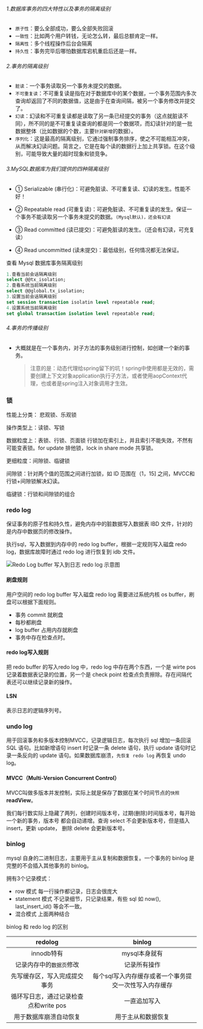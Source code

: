 ###### 1.数据库事务的四大特性以及事务的隔离级别

- `原子性`：要么全部成功，要么全部失败回滚
- `一致性`：比如两个用户转钱，无论怎么转，最后总额肯定一样。
- `隔离性`：多个线程操作后台会隔离
- `持久性`：事务完毕后哪怕数据库宕机重启后还是一样。

###### 2.事务的隔离级别

- `脏读`：一个事务读取另一个事务未提交的数据。
- `不可重复读`：不可重复读是指在对于数据库中的某个数据，一个事务范围内多次查询却返回了不同的数据值，这是由于在查询间隔，被另一个事务修改并提交了。
- `幻读`：幻读和不可重复读都是读取了另一条已经提交的事务（这点就脏读不同），所不同的是不可重复读查询的都是同一个数据项，而幻读针对的是一批数据整体（比如数据的个数，主要`针对新增`的数据）。
- `序列化`：这是最高的隔离级别，它通过强制事务排序，使之不可能相互冲突，从而解决幻读问题。简言之，它是在每个读的数据行上加上共享锁。在这个级别，可能导致大量的超时现象和锁竞争。 

###### 3.MySQL数据库为我们提供的四种隔离级别

- ① Serializable (串行化)：可避免脏读、不可重复读、幻读的发生。性能不好！


- ② Repeatable read (可重复读)：可避免脏读、不可重复读的发生。保证一个事务不能读取另一个事务未提交的数据。`(Mysql默认)，还会有幻读`
- ③ Read committed (读已提交)：可避免脏读的发生。（还会有幻读，可充复读）
- ④ Read uncommitted (读未提交)：最低级别，任何情况都无法保证。

查看 Mysql 数据库事务隔离级别

```sql
1.查看当前会话隔离级别
select @@tx_isolation;
2.查看系统当前隔离级别
select @@global.tx_isolation;
3.设置当前会话隔离级别
set session transaction isolatin level repeatable read;
4.设置系统当前隔离级别
set global transaction isolation level repeatable read;
```

###### 4.事务的传播级别

- 大概就是在一个事务内，对子方法的事务级别进行控制，如创建一个新的事务。

  > 注意的是：动态代理给spring留下的坑！spring中使用都是无效的，需要创建上下文对象application执行子方法，或者使用aopContext代理，也或者是spring注入对象调用才生效。



### 锁

性能上分类： 悲观锁、乐观锁

操作类型上：读锁、写锁

数据粒度上：表锁、行锁、页面锁
  行锁加在索引上，并且索引不能失效，不然有可能变表锁。for update 排他锁，lock in share mode 共享锁。

更细粒度：间隙锁、临键锁



间隙锁：针对两个值的范围之间进行加锁，如 ID 范围在（1，15] 之间，MVCC和行锁+间隙锁解决幻读。

临键锁：行锁和间隙锁的组合



### redo log

保证事务的原子性和持久性，避免内存中的脏数据写入数据表 IBD 文件，针对的是内存中数据页的修改操作。

执行sql，写入数据到内存中的 redo log buffer，根据一定规则写入磁盘 redo log，数据库故障时通过 redo log 进行恢复到 idb 文件。

![Redo Log buffer 写入到日志 redo log 示意图](https://gitee.com/linqin07/pic/raw/master/image-20220210000236061.png)

#### 刷盘规则

用户空间的 redo log buffer 写入磁盘 redo log 需要进过系统内核 os buffer，刷盘可以根据下面规则。

- 事务 commit 就刷盘
- 每秒都刷盘
- log buffer 占用内存就刷盘
- 事务中存在检查点时。

#### redo log写入规则

把 redo buffer 的写入redo log 中，redo log 中存在两个东西，一个是 wirte pos 记录着数据表记录的位置，另一个是 check point 检查点负责擦除。存在间隔代表还可以继续记录新的操作。

#### LSN 

表示日志的逻辑序列号。



### undo log

用于回滚事务和多版本控制MVCC，记录逻辑日志，每次执行 sql 增加一条回滚 SQL 语句。比如新增语句 insert 时记录一条 delete 语句，执行 update 语句时记录一条反向的 update 语句。如果数据库崩溃，`先恢复 redo log` 再恢复 undo log。

#### MVCC（Multi-Version Concurrent Control） 

MVCC叫做多版本并发控制，实际上就是保存了数据在某个时间节点的`快照`**readView**。

我们每⾏数实际上隐藏了两列，创建时间版本号，过期(删除)时间版本号，每开始⼀个新的事务，版本号
都会⾃动递增。查询 select 不会更新版本号，但是插入 insert，更新 update， 删除 delete 会更新版本号。



### binlog

mysql 自身的二进制日志，主要用于主从复制和数据恢复。一个事务的 binlog 是完整的不会插入其他事务的 binlog。

拥有3个记录模式：

- row 模式
  每一行操作都记录，日志会很庞大
- statement 模式
  不记录细节，只记录结果，有些 sql 如 now(), last_insert_id() 等会不一致。
- 混合模式
  上面两种结合

binlog 和 redo log 的区别

|                redolog                |                        binlog                         |
| :-----------------------------------: | :---------------------------------------------------: |
|              innodb特有               |                     mysql本身就有                     |
|       记录内存中的`数据页`修改        |                     记录所有操作                      |
|     先写缓存区，写入完成提交事务      | 每个sql写入内存缓存或者一个事务提交一次性写入内存缓存 |
| 循环写日志，通过记录检查点和write pos |                     一直追加写入                      |
|        用于数据库崩溃自动恢复         |                  用于主从和数据恢复                   |



